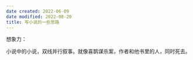 ```yaml
---
date created: 2022-06-09
date modified: 2022-08-20
title: 写小说的一些思路
---
```


想象力：

小说中的小说，双线并行叙事。就像喜鹊谋杀案，作者和他书里的人，同时死去。
